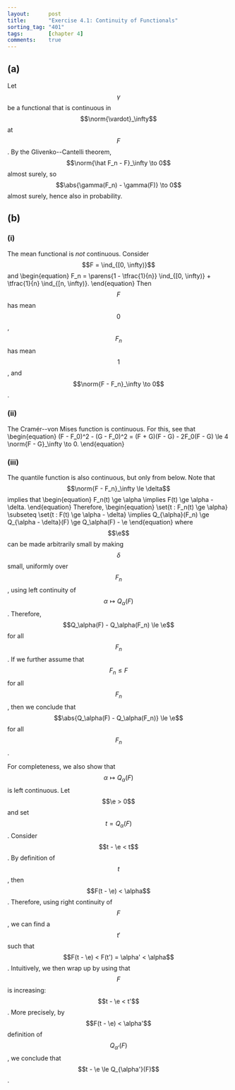 ```yaml
---
layout:      post
title:       "Exercise 4.1: Continuity of Functionals"
sorting_tag: "401"
tags:        [chapter 4]
comments:    true
---
```


## (a)
Let $$\gamma$$ be a functional that is continuous in $$\norm{\vardot}_\infty$$ at $$F$$.
By the Glivenko--Cantelli theorem, $$\norm{\hat F_n - F}_\infty \to 0$$ almost surely, so $$\abs{\gamma(F_n) - \gamma(F)} \to 0$$ almost surely, hence also in probability.

## (b)
### (i)
The mean functional is *not* continuous.
Consider $$F = \ind_{[0, \infty)}$$ and
\begin{equation}
    F_n
    =
        \parens{1 - \tfrac{1}{n}} \ind_{[0, \infty)}
        +  \tfrac{1}{n} \ind_{[n, \infty)}.
\end{equation}
Then $$F$$ has mean $$0$$, $$F_n$$ has mean $$1$$, and $$\norm{F - F_n}_\infty \to 0$$.

### (ii)
The Cramér--von Mises function is continuous.
For this, see that
\begin{equation}
    (F - F_0)^2 - (G - F_0)^2
    = (F + G)(F - G) - 2F_0(F - G)
    \le 4 \norm{F - G}_\infty
    \to 0.
\end{equation}

### (iii)
The quantile function is also continuous, but only from below.
Note that $$\norm{F - F_n}_\infty \le \delta$$ implies that
\begin{equation}
    F_n(t) \ge \alpha \implies F(t) \ge \alpha - \delta.
\end{equation}
Therefore,
\begin{equation}
    \set{t : F_n(t) \ge \alpha} \subseteq \set{t : F(t) \ge \alpha - \delta}
    \implies
    Q_{\alpha}(F_n) \ge Q_{\alpha - \delta}(F) \ge Q_\alpha(F) - \e
\end{equation}
where $$\e$$ can be made arbitrarily small by making $$\delta$$ small, uniformly over $$F_n$$, using left continuity of $$\alpha \mapsto Q_\alpha(F)$$.
Therefore, $$Q_\alpha(F) - Q_\alpha(F_n) \le \e$$ for all $$F_n$$.
If we further assume that $$F_n \le F$$ for all $$F_n$$, then we conclude that $$\abs{Q_\alpha(F) - Q_\alpha(F_n)} \le \e$$ for all $$F_n$$.

For completeness, we also show that $$\alpha \mapsto Q_\alpha(F)$$ is left continuous.
Let $$\e > 0$$ and set $$t = Q_\alpha(F)$$.
Consider $$t - \e < t$$.
By definition of $$t$$, then $$F(t - \e) < \alpha$$.
Therefore, using right continuity of $$F$$, we can find a $$t'$$ such that $$F(t - \e) < F(t') = \alpha' < \alpha$$.
Intuitively, we then wrap up by using that $$F$$ is increasing: $$t - \e < t'$$.
More precisely, by $$F(t - \e) < \alpha'$$ definition of $$Q_{\alpha'}(F)$$, we conclude that $$t - \e \le Q_{\alpha'}(F)$$.
